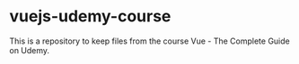 # vuejs-udemy-course
This is a repository to keep files from the course Vue - The Complete Guide on Udemy.
